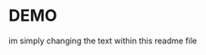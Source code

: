 # DEMO
im simply changing the text within this readme file 

<!---
piopio2323/piopio2323 is a ✨ special ✨ repository because its `README.md` (this file) appears on your GitHub profile.
You can click the Preview link to take a look at your changes. these are obviously comments
--->
